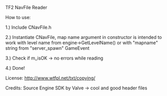 TF2 NavFile Reader

How to use:

1.) Include CNavFile.h

2.) Instantiate CNavFile, map name argument in 
constructor is intended to work with level name from engine->GetLevelName() or with "mapname" string from "server_spawn" GameEvent

3.) Check if m_isOK -> no errors while reading

4.) Done!

License: http://www.wtfpl.net/txt/copying/

Credits: Source Engine SDK by Valve -> cool and good header files
